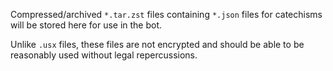 Compressed/archived `*.tar.zst` files containing `*.json` files for catechisms will be stored here for use in the bot.

Unlike `.usx` files, these files are not encrypted and should be able to be reasonably used without legal repercussions.